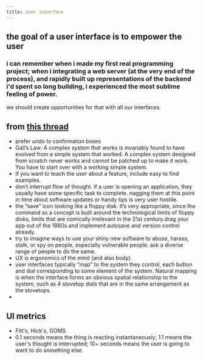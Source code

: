```yaml
---
title: user interface
---
```


## the goal of a user interface is to empower the user

### i can remember when i made my first real programming project; when i integrating a web server (at the very end of the process), and rapidly built up representations of the backend i'd spent so long building, i experienced the most sublime feeling of power.
we should create opportunities for that with all our interfaces.
## from [this thread](https://mastodon.social/@zensaiyuki/102683452946911475)
- prefer undo to confirmation boxes
- Gall’s Law:
A complex system that works is invariably found to have evolved from a simple system that worked. A complex system designed from scratch never works and cannot be patched up to make it work. You have to start over with a working simple system.
- if you want to teach the user about a feature, include easy to find examples.
- don’t interrupt flow of thought. if a user is opening an application, they usually have some specific task to complete. nagging them at this point in time about software updates or handy tips is very user hostile.
- the “save” icon looking like a floppy disk. it’s very appropriate, since the command as a concept is built around the technological limits of floppy disks, limits that are comically irrelevant in the 21st century.drag your app out of the 1980s and implement autosave and version control already.
- try to imagine ways to use your shiny new software to abuse, harass, stalk, or spy on people, especially vulnerable people. ask a diverse range of people to do the same. 
- UX is ergonomics of the mind (and also body).
- user interfaces typically “map” to the system they control, each button and dial corresponding to some element of the system. Natural mapping is when the interface forms an obvious spatial relationship to the system, such as 4 stovetop dials that are in the same arrangement as the stovetops.
-
## UI metrics 
- Fitt's, Hick's, GOMS
- 0.1 seconds means the thing is reacting instantaneously; 1.1 means the user's thought is interrupted; 10+ seconds means the user is going to want to do something else.
